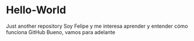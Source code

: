 # Hello-World
Just another repository
Soy Felipe y me interesa aprender y entender cómo funciona GitHub
Bueno, vamos para adelante
